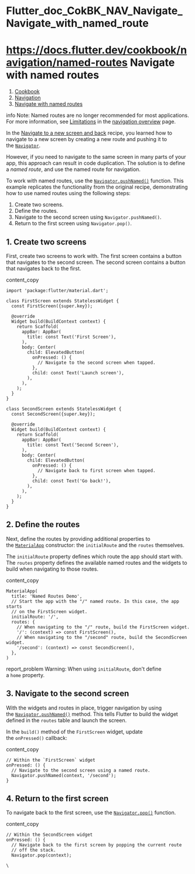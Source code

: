 # Flutter_doc_CokBK_NAV_Navigate_Navigate_with_named_route
 https://docs.flutter.dev/cookbook/navigation/named-routes
Navigate with named routes
==========================

1.  [Cookbook](https://docs.flutter.dev/cookbook)
2.  [Navigation](https://docs.flutter.dev/cookbook/navigation)
3.  [Navigate with named routes](https://docs.flutter.dev/cookbook/navigation/named-routes)

info Note: Named routes are no longer recommended for most applications. For more information, see [Limitations](https://docs.flutter.dev/ui/navigation#limitations) in the [navigation overview](https://docs.flutter.dev/ui/navigation) page.

In the [Navigate to a new screen and back](https://docs.flutter.dev/cookbook/navigation/navigation-basics) recipe, you learned how to navigate to a new screen by creating a new route and pushing it to the [`Navigator`](https://api.flutter.dev/flutter/widgets/Navigator-class.html).

However, if you need to navigate to the same screen in many parts of your app, this approach can result in code duplication. The solution is to define a *named route*, and use the named route for navigation.

To work with named routes, use the [`Navigator.pushNamed()`](https://api.flutter.dev/flutter/widgets/Navigator/pushNamed.html) function. This example replicates the functionality from the original recipe, demonstrating how to use named routes using the following steps:

1.  Create two screens.
2.  Define the routes.
3.  Navigate to the second screen using `Navigator.pushNamed()`.
4.  Return to the first screen using `Navigator.pop()`.

[](https://docs.flutter.dev/cookbook/navigation/named-routes#1-create-two-screens)1\. Create two screens
--------------------------------------------------------------------------------------------------------

First, create two screens to work with. The first screen contains a button that navigates to the second screen. The second screen contains a button that navigates back to the first.

content_copy

```
import 'package:flutter/material.dart';

class FirstScreen extends StatelessWidget {
  const FirstScreen({super.key});

  @override
  Widget build(BuildContext context) {
    return Scaffold(
      appBar: AppBar(
        title: const Text('First Screen'),
      ),
      body: Center(
        child: ElevatedButton(
          onPressed: () {
            // Navigate to the second screen when tapped.
          },
          child: const Text('Launch screen'),
        ),
      ),
    );
  }
}

class SecondScreen extends StatelessWidget {
  const SecondScreen({super.key});

  @override
  Widget build(BuildContext context) {
    return Scaffold(
      appBar: AppBar(
        title: const Text('Second Screen'),
      ),
      body: Center(
        child: ElevatedButton(
          onPressed: () {
            // Navigate back to first screen when tapped.
          },
          child: const Text('Go back!'),
        ),
      ),
    );
  }
}
```

[](https://docs.flutter.dev/cookbook/navigation/named-routes#2-define-the-routes)2\. Define the routes
------------------------------------------------------------------------------------------------------

Next, define the routes by providing additional properties to the [`MaterialApp`](https://api.flutter.dev/flutter/material/MaterialApp-class.html) constructor: the `initialRoute` and the `routes` themselves.

The `initialRoute` property defines which route the app should start with. The `routes` property defines the available named routes and the widgets to build when navigating to those routes.

content_copy

```
MaterialApp(
  title: 'Named Routes Demo',
  // Start the app with the "/" named route. In this case, the app starts
  // on the FirstScreen widget.
  initialRoute: '/',
  routes: {
    // When navigating to the "/" route, build the FirstScreen widget.
    '/': (context) => const FirstScreen(),
    // When navigating to the "/second" route, build the SecondScreen widget.
    '/second': (context) => const SecondScreen(),
  },
)
```

report_problem Warning: When using `initialRoute`, don't define a `home` property.

[](https://docs.flutter.dev/cookbook/navigation/named-routes#3-navigate-to-the-second-screen)3\. Navigate to the second screen
------------------------------------------------------------------------------------------------------------------------------

With the widgets and routes in place, trigger navigation by using the [`Navigator.pushNamed()`](https://api.flutter.dev/flutter/widgets/Navigator/pushNamed.html) method. This tells Flutter to build the widget defined in the `routes` table and launch the screen.

In the `build()` method of the `FirstScreen` widget, update the `onPressed()` callback:

content_copy

```
// Within the `FirstScreen` widget
onPressed: () {
  // Navigate to the second screen using a named route.
  Navigator.pushNamed(context, '/second');
}
```

[](https://docs.flutter.dev/cookbook/navigation/named-routes#4-return-to-the-first-screen)4\. Return to the first screen
------------------------------------------------------------------------------------------------------------------------

To navigate back to the first screen, use the [`Navigator.pop()`](https://api.flutter.dev/flutter/widgets/Navigator/pop.html) function.

content_copy

```
// Within the SecondScreen widget
onPressed: () {
  // Navigate back to the first screen by popping the current route
  // off the stack.
  Navigator.pop(context);

```

`\
`
